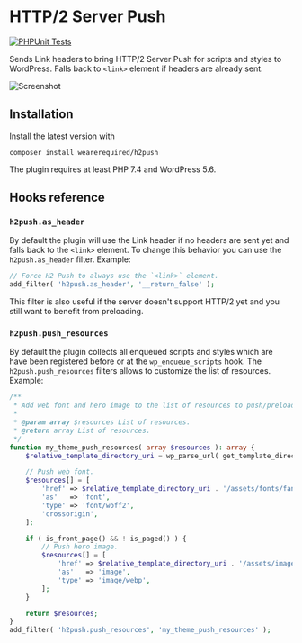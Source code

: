 # HTTP/2 Server Push

[![PHPUnit Tests](https://github.com/wearerequired/h2push/actions/workflows/phpunit-tests.yml/badge.svg)](https://github.com/wearerequired/h2push/actions/workflows/phpunit-tests.yml)

Sends Link headers to bring HTTP/2 Server Push for scripts and styles to WordPress. Falls back to `<link>` element if headers are already sent.

![Screenshot](https://user-images.githubusercontent.com/617637/31279476-7c3dffd6-aaa9-11e7-91d8-57ec4435d067.png)

## Installation

Install the latest version with

`composer install wearerequired/h2push`

The plugin requires at least PHP 7.4 and WordPress 5.6.

## Hooks reference

### `h2push.as_header`

By default the plugin will use the Link header if no headers are sent yet and falls back to the `<link>` element. To change this behavior you can use the `h2push.as_header` filter. Example:

```php
// Force H2 Push to always use the `<link>` element.
add_filter( 'h2push.as_header', '__return_false' );
```

This filter is also useful if the server doesn't support HTTP/2 yet and you still want to benefit from preloading.

### `h2push.push_resources`

By default the plugin collects all enqueued scripts and styles which are have been registered before or at the `wp_enqueue_scripts` hook. The `h2push.push_resources` filters allows to customize the list of resources. Example:

```php
/**
 * Add web font and hero image to the list of resources to push/preload.
 *
 * @param array $resources List of resources.
 * @return array List of resources.
 */
function my_theme_push_resources( array $resources ): array {
	$relative_template_directory_uri = wp_parse_url( get_template_directory_uri(), PHP_URL_PATH );

	// Push web font.
	$resources[] = [
		'href' => $relative_template_directory_uri . '/assets/fonts/fancy.woff2?a6htkf',
		'as'   => 'font',
		'type' => 'font/woff2',
		'crossorigin',
	];

	if ( is_front_page() && ! is_paged() ) {
		// Push hero image.
		$resources[] = [
			'href' => $relative_template_directory_uri . '/assets/images/hero.webp',
			'as'   => 'image',
			'type' => 'image/webp',
		];
	}

	return $resources;
}
add_filter( 'h2push.push_resources', 'my_theme_push_resources' );
```
